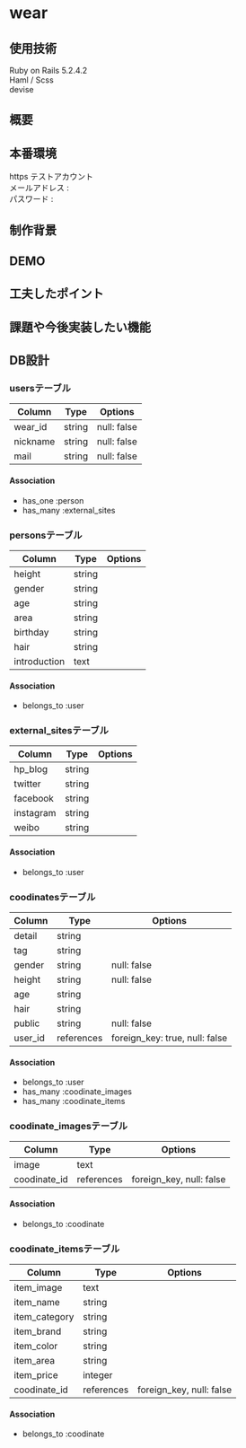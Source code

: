 # wear
## 使用技術

Ruby on Rails 5.2.4.2  
Haml / Scss  
devise  

## 概要


## 本番環境

https
テストアカウント  
メールアドレス :  
パスワード : 

## 制作背景


## DEMO

## 工夫したポイント


## 課題や今後実装したい機能

## DB設計
### usersテーブル
|Column|Type|Options|
|------|----|-------|
|wear_id|string|null: false|
|nickname|string|null: false|
|mail|string|null: false|
#### Association
- has_one :person
- has_many :external_sites

### personsテーブル
|Column|Type|Options|
|------|----|-------|
|height|string||
|gender|string||
|age|string||
|area|string||
|birthday|string||
|hair|string||
|introduction|text||
#### Association
- belongs_to :user

### external_sitesテーブル
|Column|Type|Options|
|------|----|-------|
|hp_blog|string||
|twitter|string||
|facebook|string||
|instagram|string||
|weibo|string||
#### Association
- belongs_to :user

### coodinatesテーブル
|Column|Type|Options|
|------|----|-------|
|detail|string||
|tag|string||
|gender|string|null: false|
|height|string|null: false|
|age|string||
|hair|string||
|public|string|null: false|
|user_id|references|foreign_key: true, null: false|
#### Association
- belongs_to :user
- has_many :coodinate_images
- has_many :coodinate_items

### coodinate_imagesテーブル
|Column|Type|Options|
|------|----|-------|
|image|text||
|coodinate_id|references|foreign_key, null: false|
#### Association
- belongs_to :coodinate

### coodinate_itemsテーブル
|Column|Type|Options|
|------|----|-------|
|item_image|text||
|item_name|string||
|item_category|string||
|item_brand|string||
|item_color|string||
|item_area|string||
|item_price|integer||
|coodinate_id|references|foreign_key, null: false|
#### Association
- belongs_to :coodinate